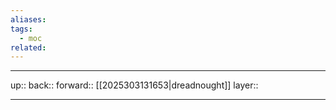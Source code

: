 ```yaml
---
aliases: 
tags:
  - moc
related:
---
```


***

up:: 
back:: 
forward:: [[2025303131653|dreadnought]]
layer:: 

***
